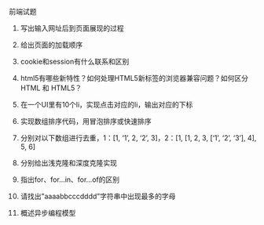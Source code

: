 前端试题
 
1. 写出输入网址后到页面展现的过程
 
2. 给出页面的加载顺序
 
3. cookie和session有什么联系和区别
 
4. html5有哪些新特性？如何处理HTML5新标签的浏览器兼容问题？如何区分 HTML 和 HTML5？
 
5. 在一个UI里有10个li，实现点击对应的li，输出对应的下标
 
6. 实现数组排序代码，用冒泡排序或快速排序
 
7. 分别对以下数组进行去重，1：[1, ‘1’, 2, ‘2’, 3]，2：[1, [1, 2, 3, [‘1’, ‘2’, ‘3’], 4], 5, 6]
 
8. 分别给出浅克隆和深度克隆实现
 
9. 指出for、for…in、for…of的区别
 
10. 请找出”aaaabbcccdddd”字符串中出现最多的字母
 
11. 概述异步编程模型